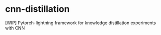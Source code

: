 # cnn-distillation
[WIP] Pytorch-lightning framework for knowledge distillation experiments with CNN
